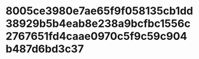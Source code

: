 # 8005ce3980e7ae65f9f058135cb1dd38929b5b4eab8e238a9bcfbc1556c2767651fd4caae0970c5f9c59c904b487d6bd3c37